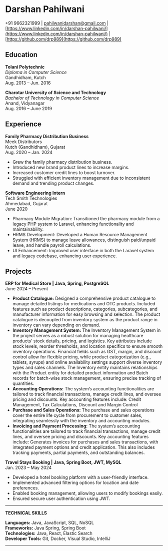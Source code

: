 # Darshan Pahilwani
+91 9662321999 | pahilwanidarshan@gmail.com | [https://www.linkedin.com/in/darshan-pahilwani/](https://www.linkedin.com/in/darshan-pahilwani/) | [https://github.com/drp989](https://github.com/drp989)

## Education

**Tolani Polytechnic**  
*Diploma in Computer Science*  
Gandhidham, Kutch  
Aug. 2013 – Jun. 2016

**Charotar University of Science and Technology**  
*Bachelor of Technology in Computer Science*  
Anand, Vidyanagar  
Aug. 2016 – June 2019

## Experience

**Family Pharmacy Distribution Business**  
Meek Distributors  
Kutch (Gandhidham), Gujarat  
Aug. 2020 – Jan. 2024

- Grew the family pharmacy distribution business.
- Introduced new brand product lines to increase margins.
- Increased customer credit lines to boost turnover.
- Struggled with efficient inventory management due to inconsistent demand and trending product changes.

**Software Engineering Intern**  
Tech Smith Technologies  
Ahmedabad, Gujarat  
June 2020

- Pharmacy Module Migration: Transitioned the pharmacy module from a legacy PHP system to Laravel, enhancing functionality and maintainability.
- HRMS Development: Developed a Human Resource Management System (HRMS) to manage leave allowances, distinguish paid/unpaid leave, and handle payroll calculations.
- UI Enhancement: Improved user interface in both the Laravel system and legacy codebase, enhancing user experience.

## Projects

**ERP for Medical Store | Java, Spring, PostgreSQL**  
June 2024 – Present

- **Product Catalogue:** Designed a comprehensive product catalogue to manage detailed listings for medications and OTC products. Included features such as product descriptions, categories, subcategories, and manufacturer information for easy browsing and selection. The product catalogue is decoupled from inventory system as the product range in inventory can vary depending on demand.
- **Inventory Management System:** The Inventory Management System in the project serves as a robust solution for managing healthcare products’ stock details, pricing, and logistics. Key attributes include stock levels, reorder thresholds, and location specifics to ensure smooth inventory operations. Financial fields such as GST, margin, and discount control allow for flexible pricing, while product categorization (e.g., tablets, syrups) and online availability settings support diverse inventory types and sales channels. The Inventory entity maintains relationships with the Product entity for detailed product information and Batch records for batch-wise stock management, ensuring precise tracking of quantities.
- **Accounting Operations:** The system’s accounting functionalities are tailored to track financial transactions, manage credit lines, and oversee pricing and discounts. Key accounting features include: Credit Management, Tax Calculations, Discount and Margin Control
- **Purchase and Sales Operations:** The purchase and sales operations cover the entire life cycle from procurement to customer sales, integrating seamlessly with the inventory and accounting modules.
- **Invoicing and Payment Processing:** The system’s accounting functionalities are tailored to track financial transactions, manage credit lines, and oversee pricing and discounts. Key accounting features include: Generates invoices for purchases and sales transactions, with integrated payment options and credit application. This also includes tracking payments, partial payments, and outstanding balances.

**Travel Stays Booking | Java, Spring Boot, JWT, MySQL**  
Jan. 2023 – May 2024

- Developed a hotel booking platform with a user-friendly interface.
- Implemented advanced filtering options for location and date preferences.
- Enabled booking management, allowing users to modify bookings easily.
- Ensured secure user authentication using JWT.

---

**TECHNICAL SKILLS**

**Languages:** Java, JavaScript, SQL, NoSQL  
**Frameworks:** Java Spring, Spring Boot  
**Technologies:** Java, React, Elastic Search  
**Developer Tools:** Git, Docker, Visual Studio, IntelliJ  

---